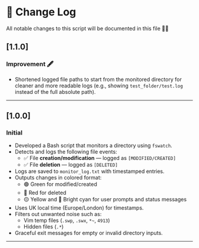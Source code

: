 # 📄 Change Log

All notable changes to this script will be documented in this file 🙌🏽

## [1.1.0]
### Improvement 🖋️

- Shortened logged file paths to start from the monitored directory for cleaner and more readable logs (e.g., showing `test_folder/test.log` instead of the full absolute path).

---

## [1.0.0]
### Initial

- Developed a Bash script that monitors a directory using `fswatch`.
- Detects and logs the following file events:
  - ✅ File **creation/modification** — logged as `[MODIFIED/CREATED]`
  - ✅ File **deletion** — logged as `[DELETED]`
- Logs are saved to `monitor_log.txt` with timestamped entries.
- Outputs changes in colored format:
  - 🟢 Green for modified/created
  - 🔴 Red for deleted
  - 🟡 Yellow and 🔵 Bright cyan for user prompts and status messages
- Uses UK local time (Europe/London) for timestamps.
- Filters out unwanted noise such as:
  - Vim temp files (`.swp`, `.swx`, `*~`, `4913`)
  - Hidden files (`.*`)
- Graceful exit messages for empty or invalid directory inputs.

---